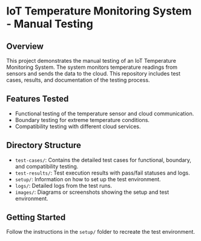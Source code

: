 # IoT Temperature Monitoring System - Manual Testing
## Overview
This project demonstrates the manual testing of an IoT Temperature
Monitoring System. The system monitors temperature readings from sensors
and sends the data to the cloud. This repository includes test cases,
results, and documentation of the testing process.
## Features Tested
- Functional testing of the temperature sensor and cloud communication.
- Boundary testing for extreme temperature conditions.
- Compatibility testing with different cloud services.
## Directory Structure
- `test-cases/`: Contains the detailed test cases for functional, boundary,
and compatibility testing.
- `test-results/`: Test execution results with pass/fail statuses and logs.
- `setup/`: Information on how to set up the test environment.
- `logs/`: Detailed logs from the test runs.
- `images/`: Diagrams or screenshots showing the setup and test
environment.
## Getting Started
Follow the instructions in the `setup/` folder to recreate the test
environment.

